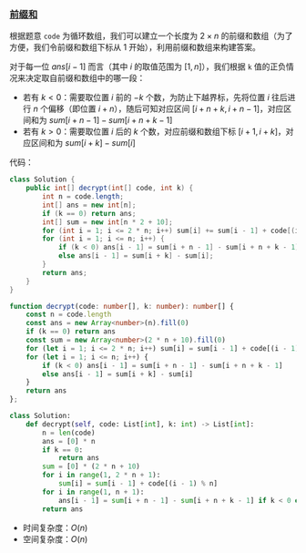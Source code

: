 ### [前缀和](https://leetcode.cn/problems/defuse-the-bomb/solutions/1845161/by-ac_oier-osbg/)

根据题意 `code` 为循环数组，我们可以建立一个长度为 $2 \times n$ 的前缀和数组（为了方便，我们令前缀和数组下标从 $1$ 开始），利用前缀和数组来构建答案。

对于每一位 $ans[i - 1]$ 而言（其中 $i$ 的取值范围为 $[1, n]$），我们根据 `k` 值的正负情况来决定取自前缀和数组中的哪一段：

- 若有 $k < 0$：需要取位置 $i$ 前的 $-k$ 个数，为防止下越界标，先将位置 $i$ 往后进行 $n$ 个偏移（即位置 $i + n$），随后可知对应区间 $[i + n + k, i + n - 1]$，对应区间和为 $sum[i + n - 1] - sum[i + n + k - 1]$
- 若有 $k > 0$：需要取位置 $i$ 后的 $k$ 个数，对应前缀和数组下标 $[i + 1, i + k]$，对应区间和为 $sum[i + k] - sum[i]$

代码：

```java
class Solution {
    public int[] decrypt(int[] code, int k) {
        int n = code.length;
        int[] ans = new int[n];
        if (k == 0) return ans;
        int[] sum = new int[n * 2 + 10];
        for (int i = 1; i <= 2 * n; i++) sum[i] += sum[i - 1] + code[(i - 1) % n];
        for (int i = 1; i <= n; i++) {
            if (k < 0) ans[i - 1] = sum[i + n - 1] - sum[i + n + k - 1];
            else ans[i - 1] = sum[i + k] - sum[i];
        }
        return ans;
    }
}
```

```typescript
function decrypt(code: number[], k: number): number[] {
    const n = code.length
    const ans = new Array<number>(n).fill(0)
    if (k == 0) return ans
    const sum = new Array<number>(2 * n + 10).fill(0)
    for (let i = 1; i <= 2 * n; i++) sum[i] = sum[i - 1] + code[(i - 1) % n]
    for (let i = 1; i <= n; i++) {
        if (k < 0) ans[i - 1] = sum[i + n - 1] - sum[i + n + k - 1]
        else ans[i - 1] = sum[i + k] - sum[i]
    }
    return ans
};
```

```python
class Solution:
    def decrypt(self, code: List[int], k: int) -> List[int]:
        n = len(code)
        ans = [0] * n
        if k == 0:
            return ans
        sum = [0] * (2 * n + 10)
        for i in range(1, 2 * n + 1):
            sum[i] = sum[i - 1] + code[(i - 1) % n]
        for i in range(1, n + 1):
            ans[i - 1] = sum[i + n - 1] - sum[i + n + k - 1] if k < 0 else sum[i + k] - sum[i]
        return ans
```

- 时间复杂度：$O(n)$
- 空间复杂度：$O(n)$
